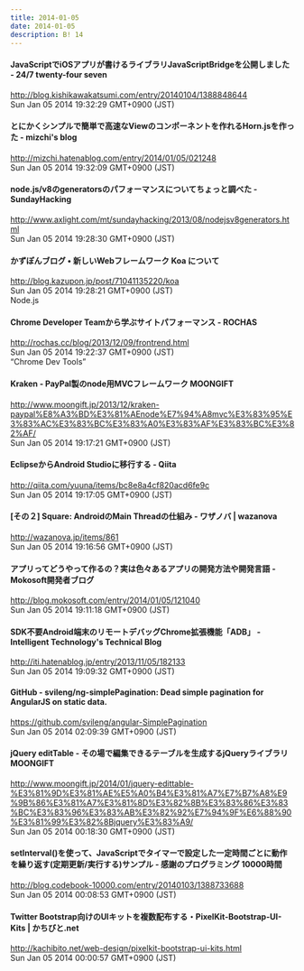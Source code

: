 ```yaml
---
title: 2014-01-05
date: 2014-01-05
description: B! 14
---
```


#### JavaScriptでiOSアプリが書けるライブラリJavaScriptBridgeを公開しました - 24/7 twenty-four seven
http://blog.kishikawakatsumi.com/entry/20140104/1388848644<br>
Sun Jan 05 2014 19:32:29 GMT+0900 (JST)<br>


#### とにかくシンプルで簡単で高速なViewのコンポーネントを作れるHorn.jsを作った - mizchi's blog
http://mizchi.hatenablog.com/entry/2014/01/05/021248<br>
Sun Jan 05 2014 19:32:09 GMT+0900 (JST)<br>


#### node.js/v8のgeneratorsのパフォーマンスについてちょっと調べた - SundayHacking
http://www.axlight.com/mt/sundayhacking/2013/08/nodejsv8generators.html<br>
Sun Jan 05 2014 19:28:30 GMT+0900 (JST)<br>


#### かずぽんブログ • 新しいWebフレームワーク Koa について
http://blog.kazupon.jp/post/71041135220/koa<br>
Sun Jan 05 2014 19:28:21 GMT+0900 (JST)<br>
Node.js


#### Chrome Developer Teamから学ぶサイトパフォーマンス - ROCHAS
http://rochas.cc/blog/2013/12/09/frontrend.html<br>
Sun Jan 05 2014 19:22:37 GMT+0900 (JST)<br>
“Chrome Dev Tools”


#### Kraken - PayPal製のnode用MVCフレームワーク MOONGIFT
http://www.moongift.jp/2013/12/kraken-paypal%E8%A3%BD%E3%81%AEnode%E7%94%A8mvc%E3%83%95%E3%83%AC%E3%83%BC%E3%83%A0%E3%83%AF%E3%83%BC%E3%82%AF/<br>
Sun Jan 05 2014 19:17:21 GMT+0900 (JST)<br>


#### EclipseからAndroid Studioに移行する - Qiita
http://qiita.com/yuuna/items/bc8e8a4cf820acd6fe9c<br>
Sun Jan 05 2014 19:17:05 GMT+0900 (JST)<br>


#### [その２] Square: AndroidのMain Threadの仕組み - ワザノバ | wazanova
http://wazanova.jp/items/861<br>
Sun Jan 05 2014 19:16:56 GMT+0900 (JST)<br>


#### アプリってどうやって作るの？実は色々あるアプリの開発方法や開発言語 - Mokosoft開発者ブログ
http://blog.mokosoft.com/entry/2014/01/05/121040<br>
Sun Jan 05 2014 19:11:18 GMT+0900 (JST)<br>


#### SDK不要Android端末のリモートデバッグChrome拡張機能「ADB」 - Intelligent Technology's Technical Blog
http://iti.hatenablog.jp/entry/2013/11/05/182133<br>
Sun Jan 05 2014 19:09:32 GMT+0900 (JST)<br>


#### GitHub - svileng/ng-simplePagination: Dead simple pagination for AngularJS on static data.
https://github.com/svileng/angular-SimplePagination<br>
Sun Jan 05 2014 02:09:39 GMT+0900 (JST)<br>


#### jQuery editTable - その場で編集できるテーブルを生成するjQueryライブラリ MOONGIFT
http://www.moongift.jp/2014/01/jquery-edittable-%E3%81%9D%E3%81%AE%E5%A0%B4%E3%81%A7%E7%B7%A8%E9%9B%86%E3%81%A7%E3%81%8D%E3%82%8B%E3%83%86%E3%83%BC%E3%83%96%E3%83%AB%E3%82%92%E7%94%9F%E6%88%90%E3%81%99%E3%82%8Bjquery%E3%83%A9/<br>
Sun Jan 05 2014 00:18:30 GMT+0900 (JST)<br>


#### setInterval()を使って、JavaScriptでタイマーで設定した一定時間ごとに動作を繰り返す(定期更新/実行する)サンプル - 感謝のプログラミング 10000時間
http://blog.codebook-10000.com/entry/20140103/1388733688<br>
Sun Jan 05 2014 00:08:53 GMT+0900 (JST)<br>


#### Twitter Bootstrap向けのUIキットを複数配布する・PixelKit-Bootstrap-UI-Kits | かちびと.net
http://kachibito.net/web-design/pixelkit-bootstrap-ui-kits.html<br>
Sun Jan 05 2014 00:00:57 GMT+0900 (JST)<br>


